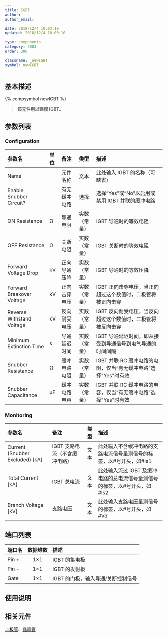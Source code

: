 ```yaml
---
title: IGBT
author:
author_email:

date: 2018/12/4 10:03:10
updated: 2018/12/4 10:03:10

type: components
category: 3003
order: 300

classname: _newIGBT
symbol: newIGBT
---
```


## 基本描述

{% compsymbol newIGBT %}

> **该元件用以建模 IGBT。**

## 参数列表

### Configuration

| 参数名                    | 单位 | 备注         |     类型     | 描述                                                           |
| :------------------------ | :--- | :----------- | :----------: | :------------------------------------------------------------- |
| Name                      |      | 元件名称     |     文本     | 此处输入 IGBT 的名称（可缺省）                                 |
| Enable Snubber Circuit?   |      | 有无缓冲电路 |     选择     | 选择“Yes”或“No”以启用或禁用 IGBT 并联的缓冲电路                |
| ON Resistance             | Ω    | 导通电阻     | 实数（常量） | IGBT 导通时的等效电阻                                          |
| OFF Resistance            | Ω    | 关断电阻     | 实数（常量） | IGBT 关断时的等效电阻                                          |
| Forward Voltage Drop      | kV   | 正向导通压降 | 实数（常量） | IGBT 导通时的等效压降                                          |
| Forward Breakover Voltage | kV   | 正向击穿电压 | 实数（常量） | IGBT 正向击穿电压，当正向超过这个数值时，二极管将被正向击穿    |
| Reverse Withstand Voltage | kV   | 反向耐受电压 | 实数（常量） | IGBT 反向耐受电压，当反向超过这个数值时，二极管将被反向击穿    |
| Minimum Extinction Time   | s    | 导通延迟时间 | 实数（常量） | IGBT 导通延迟时间，即从接受到导通信号到电气导通的时间间隔      |
| Snubber Resistance        | Ω    | 缓冲电路电阻 | 实数（常量） | IGBT 并联 RC 缓冲电路的电阻，仅当“有无缓冲电路”选择"Yes"时有效 |
| Snubber Capacitance       | μF   | 缓冲电路电容 | 实数（常量） | IGBT 并联 RC 缓冲电路的电容，仅当“有无缓冲电路”选择"Yes"时有效 |

### Monitoring

| 参数名                            | 备注                          | 类型 | 描述                                                                      |
| :-------------------------------- | :---------------------------- | :--: | :------------------------------------------------------------------------ |
| Current (Snubber Excluded) \[kA\] | IGBT 支路电流（不含缓冲电路） | 文本 | 此处输入不含缓冲电路的支路电流信号量测信号的标签，以#号开头，如#Is1       |
| Total Current \[kA\]              | IGBT 总电流                   | 文本 | 此处输入流过 IGBT 及缓冲电路的总电流信号量测信号的标签，以#号开头，如#Is2 |
| Branch Voltage \[kV\]             | 支路电压                      | 文本 | 此处输入支路电压量测信号的标签，以#号开头，如#Vd                          |

## 端口列表

| 端口名 | 数据维数 | 描述                               |
| :----- | :------: | :--------------------------------- |
| Pin +  |   1×1    | IGBT 的集电极                      |
| Pin -  |   1×1    | IGBT 的发射极                      |
| Gate   |   1×1    | IGBT 的门极，输入导通/关断控制信号 |

## 使用说明

## 相关元件

[二极管](comp_newDiode.md)、[晶闸管](comp_newThyristor.md)
